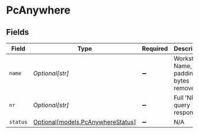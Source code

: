 # PcAnywhere


## Fields

| Field                                                              | Type                                                               | Required                                                           | Description                                                        |
| ------------------------------------------------------------------ | ------------------------------------------------------------------ | ------------------------------------------------------------------ | ------------------------------------------------------------------ |
| `name`                                                             | *Optional[str]*                                                    | :heavy_minus_sign:                                                 | Workstation Name, with padding bytes removed                       |
| `nr`                                                               | *Optional[str]*                                                    | :heavy_minus_sign:                                                 | Full 'NR' query response                                           |
| `status`                                                           | [Optional[models.PcAnywhereStatus]](../models/pcanywherestatus.md) | :heavy_minus_sign:                                                 | N/A                                                                |